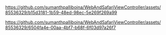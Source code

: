 

https://github.com/sumanthpalliboina/WebAndSafariViewController/assets/85536329/b15d3181-1b59-48ed-98ec-5e269f269a99



https://github.com/sumanthpalliboina/WebAndSafariViewController/assets/85536329/6504fa4e-00aa-4bf7-b68f-6f03d97a26f7

